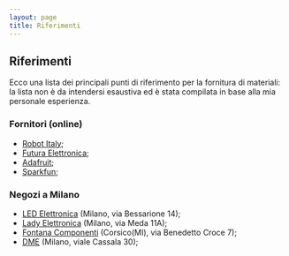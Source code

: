 ```yaml
---
layout: page
title: Riferimenti
---
```


## Riferimenti
Ecco una lista dei principali punti di riferimento per la fornitura di materiali: la lista non è da intendersi esaustiva ed è stata compilata in base alla mia personale esperienza.

### Fornitori (online)
* [Robot Italy](http://www.robot-italy.com/);
* [Futura Elettronica](http://www.futurashop.it/);
* [Adafruit](https://www.adafruit.com/);
* [Sparkfun](https://www.sparkfun.com/);

### Negozi a Milano
* [LED Elettronica](http://www.ledelettronica.com/) (Milano, via Bessarione 14);
* [Lady Elettronica](http://www.ladyelettronica.it/) (Milano, via Meda 11A);
* [Fontana Componenti](http://fontanacomponenti.it/) (Corsico(MI), via Benedetto Croce 7);
* [DME](http://www.dme.it/) (Milano, viale Cassala 30);
